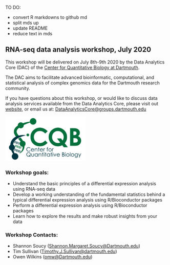 TO DO: 
- convert R markdowns to github md 
- split mds up 
- update README
- reduce text in mds 





## RNA-seq data analysis workshop, July 2020

This workshop will be delivered on July 8th-9th 2020 by the Data Analytics Core (DAC) of the [Center for Quantitative Biology at Dartmouth](https://sites.dartmouth.edu/cqb/). 

The DAC aims to facilitate advanced bioinformatic, computational, and statistical analysis of complex genomics data for the Dartmouth research community. 

If you have questions about this workshop, or would like to discuss data analysis services available from the Data Analytics Core, please visit out [website](https://sites.dartmouth.edu/cqb/projects-and-cores/data-analytics-core/), or email us at: DataAnalyticsCore@groups.dartmouth.edu

<img src="figures/logo.jpg" width="250" height="140" >

### Workshop goals: 
- Understand the basic principles of a differential expression analysis using RNA-seq data
- Develop a working understanding of the fundamental statistics behind a typical differential expression analysis using R/Bioconductor packages 
- Perform a differential expression analysis using R/Bioconductor packages 
- Learn how to explore the results and make robust insights from your data

### Workshop Contacts: 
- Shannon Soucy (Shannon.Margaret.Soucy@Dartmouth.edu)
- Tim Sullivan (Timothy.J.Sullivan@dartmouth.edu)
- Owen Wilkins (omw@Dartmouth.edu)



